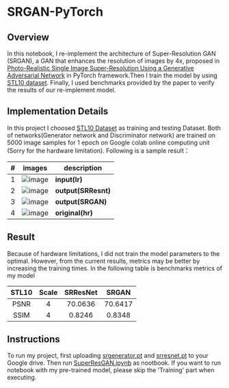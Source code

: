 # SRGAN-PyTorch
## Overview
In this notebook, I re-implement the architecture of  Super-Resolution GAN (SRGAN), a GAN that enhances the resolution of images by 4x, proposed in [Photo-Realistic Single Image Super-Resolution Using a Generative Adversarial Network](https://arxiv.org/abs/1609.04802) in PyTorch framework.Then I train the model by using [STL10 dataset](https://cs.stanford.edu/~acoates/stl10). Finally, I used benchmarks provided by the paper to verify the results of our re-implement model.

## Implementation Details
In this project I choosed [STL10 Dataset](https://cs.stanford.edu/~acoates/stl10/)  as training and testing Dataset.  Both of networks(Generator network and Discriminator network) are trained on 5000 image samples for 1 epoch on Google colab online computing unit (Sorry for the hardware limitation). Following is a sample result：


|#|images|description|
|---|---|----
|1| ![image](https://user-images.githubusercontent.com/50286429/218882335-4cfeff6a-740d-4082-a296-e0b902a90493.png)| **input(lr)**|
|2| ![image](https://user-images.githubusercontent.com/50286429/218882345-83ab601e-f261-4676-84be-cb57a5fa1b45.png)| **output(SRResnt)**|
|3| ![image](https://user-images.githubusercontent.com/50286429/218882362-8e7da44d-b330-40b5-9abe-e18ffb11634f.png)| **output(SRGAN)**|
|4| ![image](https://user-images.githubusercontent.com/50286429/218882380-163fbe85-67de-4243-abcd-d1bcaa35ba2b.png)| **original(hr)**|







## Result
Because of hardware limitations, I did not train the model parameters to the optimal. However, from the current results, metrics may be better by increasing the training times.
In the following table is benchmarks metrics of my model

| STL10 | Scale |      SRResNet      |       SRGAN        |
|:----: |:-----:|:------------------:|:------------------:|
| PSNR  |   4   |  70.0636  |  70.6417  |
| SSIM  |   4   | 0.8246 | 0.8348 |


## Instructions
To run my project, first uploading [srgenerator.pt](./srresnet.pt) and [srresnet.pt](/.srresnet.pt) to your Google drive. Then run [SuperResGAN.ipynb](./SuperResGAN.ipynb) as nootbook. If you want to run notebook with my pre-trained model, please skip the 'Training' part when executing.



